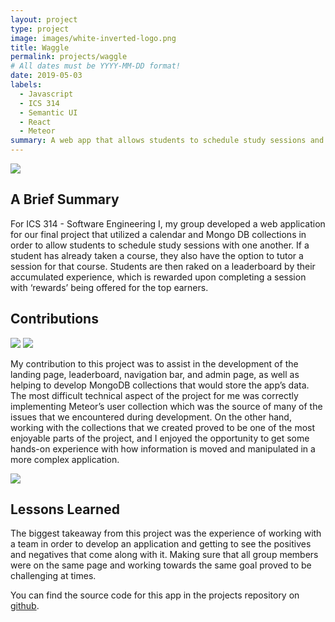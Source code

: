 ```yaml
---
layout: project
type: project
image: images/white-inverted-logo.png
title: Waggle
permalink: projects/waggle
# All dates must be YYYY-MM-DD format!
date: 2019-05-03
labels:
  - Javascript
  - ICS 314
  - Semantic UI
  - React
  - Meteor
summary: A web app that allows students to schedule study sessions and earn rewards based on participation and a reviw system.
---
```


<img class="ui medium right floated rounded image" src="https://thehivemanoa.github.io/waggle/images/m3_landing1.png">

## A Brief Summary

For ICS 314 - Software Engineering I, my group developed a web application for our final project that utilized a calendar and Mongo DB collections in order to allow students to schedule study sessions with one another. If a student has already taken a course, they also have the option to tutor a session for that course. Students are then raked on a leaderboard by their accumulated experience, which is rewarded upon completing a session with ‘rewards’ being offered for the top earners. 

## Contributions

<img class="ui medium left floated rounded image" src="https://thehivemanoa.github.io/waggle/images/m3_createsession.PNG">
<img class="ui medium left floated rounded image" src="https://thehivemanoa.github.io/waggle/images/m3_admin.png">

My contribution to this project was to assist in the development of the landing page, leaderboard, navigation bar, and admin page, as well as helping to develop MongoDB collections that would store the app’s data. The most difficult technical aspect of the project for me was correctly implementing Meteor’s user collection which was the source of many of the issues that we encountered during development. On the other hand, working with the collections that we created proved to be one of the most enjoyable parts of the project, and I enjoyed the opportunity to get some hands-on experience with how information is moved and manipulated in a more complex application.

<img class="ui medium right floated rounded image" src="https://thehivemanoa.github.io/waggle/images/m3_leaderboard.PNG">

## Lessons Learned

The biggest takeaway from this project was the experience of working with a team in order to develop an application and getting to see the positives and negatives that come along with it. Making sure that all group members were on the same page and working towards the same goal proved to be challenging at times.


You can find the source code for this app in the projects repository on [github](https://github.com/thehivemanoa/waggleapp).
